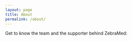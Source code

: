 ```yaml
---
layout: page
title: About
permalink: /about/
---
```


Get to know the team and the supporter behind ZebraMed:



